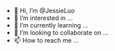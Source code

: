 - 👋 Hi, I’m @JessieLuo
- 👀 I’m interested in ...
- 🌱 I’m currently learning ...
- 💞️ I’m looking to collaborate on ...
- 📫 How to reach me ...

<!---
JessieLuo/JessieLuo is a ✨ special ✨ repository because its `README.md` (this file) appears on your GitHub profile.
You can click the Preview link to take a look at your changes.
--->
